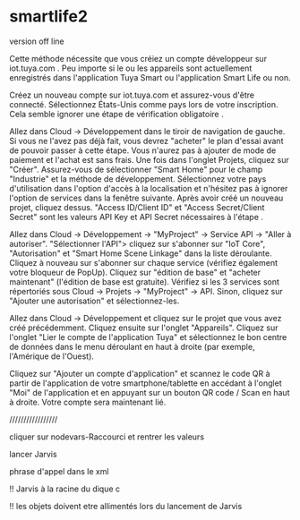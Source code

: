 # smartlife2
 version off line

Cette méthode nécessite que vous créiez un compte développeur sur iot.tuya.com . Peu importe si le ou les appareils sont actuellement enregistrés dans l'application Tuya Smart ou l'application Smart Life ou non.

Créez un nouveau compte sur iot.tuya.com et assurez-vous d'être connecté. Sélectionnez États-Unis comme pays lors de votre inscription. Cela semble ignorer une étape de vérification obligatoire .

Allez dans Cloud -> Développement dans le tiroir de navigation de gauche. Si vous ne l'avez pas déjà fait, vous devrez "acheter" le plan d'essai avant de pouvoir passer à cette étape. Vous n'aurez pas à ajouter de mode de paiement et l'achat est sans frais. Une fois dans l'onglet Projets, cliquez sur "Créer". Assurez-vous de sélectionner "Smart Home" pour le champ "Industrie" et la méthode de développement. Sélectionnez votre pays d'utilisation dans l'option d'accès à la localisation et n'hésitez pas à ignorer l'option de services dans la fenêtre suivante. Après avoir créé un nouveau projet, cliquez dessus. "Access ID/Client ID" et "Access Secret/Client Secret" sont les valeurs API Key et API Secret nécessaires à l'étape .

Allez dans Cloud -> Développement -> "MyProject" -> Service API -> "Aller à autoriser". "Sélectionner l'API"> cliquez sur s'abonner sur "IoT Core", "Autorisation" et "Smart Home Scene Linkage" dans la liste déroulante. Cliquez à nouveau sur s'abonner sur chaque service (vérifiez également votre bloqueur de PopUp). Cliquez sur "édition de base" et "acheter maintenant" (l'édition de base est gratuite). Vérifiez si les 3 services sont répertoriés sous Cloud -> Projets -> "MyProject" -> API. Sinon, cliquez sur "Ajouter une autorisation" et sélectionnez-les.

Allez dans Cloud -> Développement et cliquez sur le projet que vous avez créé précédemment. Cliquez ensuite sur l'onglet "Appareils". Cliquez sur l'onglet "Lier le compte de l'application Tuya" et sélectionnez le bon centre de données dans le menu déroulant en haut à droite (par exemple, l'Amérique de l'Ouest).

Cliquez sur "Ajouter un compte d'application" et scannez le code QR à partir de l'application de votre smartphone/tablette en accédant à l'onglet "Moi" de l'application et en appuyant sur un bouton QR code / Scan en haut à droite. Votre compte sera maintenant lié.



/////////////////

cliquer sur nodevars-Raccourci et rentrer les valeurs

lancer Jarvis

phrase d'appel dans le xml

!! Jarvis à la racine du dique c

!! les objets doivent etre allimentés lors du lancement de Jarvis
